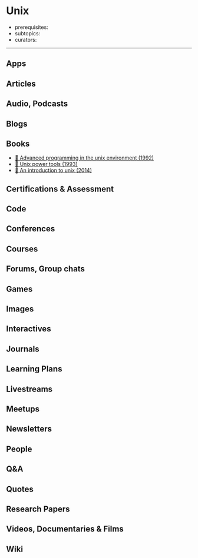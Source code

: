 # Unix

- prerequisites:
- subtopics:
- curators:

------

## Apps

## Articles

## Audio, Podcasts

## Blogs

## Books

- [📕 Advanced programming in the unix environment (1992)](http://www.goodreads.com/book/show/603263.Advanced_Programming_in_the_UNIX_Environment)
- [📕 Unix power tools (1993)](http://www.goodreads.com/book/show/172314.UNIX_Power_Tools)
- [📖 An introduction to unix (2014)](http://www.oliverelliott.org/article/computing/tut_unix/)

## Certifications & Assessment

## Code

## Conferences

## Courses

## Forums, Group chats

## Games

## Images

## Interactives

## Journals

## Learning Plans

## Livestreams

## Meetups

## Newsletters

## People

## Q&A

## Quotes

## Research Papers

## Videos, Documentaries & Films

## Wiki
